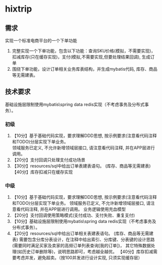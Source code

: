 # hixtrip

## 需求

实现一个标准电商平台的一个下单功能

1. 完整实现一个下单功能，包含以下功能：查询SKU价格(模拟，不需要实现)，扣减库存(只在缓存实现)，支付(模拟,不需要实现,但要处理结果回调), 生成订单
2. 围绕下单功能，设计订单相关业务库表结构，并生成mybatis代码, 库存、商品等无需建表。

## 技术要求
基础设施层限制使用mybatis\spring data redis实现（不考虑事务及分布式事务）。

### 初级
1. 【10分】基于基础代码实现，要求理解DDD思想, 按示例要求(注意看代码注释和TODO)分层实现下单业务。 \
          领域服务已定义, 不允许新增领域层接口, 请注意看代码注释, 并在APP层进行调用。 
2. 【20分】支付回调只处理支付成功场景
3. 【30分】resources/sql中给出订单表建表语句。 (库存、商品等无需建表)
   【40分】库存扣减只在缓存实现

### 中级
1. 【10分】基于基础代码实现，要求理解DDD思想, 按示例要求(注意看代码注释和TODO)分层实现下单业务。 领域服务已定义, 不允许新增领域层接口, 请注意看代码注释, 并在APP层进行调用。 业务逻辑使用充血模型
2. 【20分】支付回调使用策略模式(支付成功、支付失败、重复支付)
3. 【10分】基础设施层限制使用mybatis\spring data redis实现（不考虑事务及分布式事务）。
4. 【20分】resources/sql中给出订单相关表建表语句。 (库存、商品等无需建表)
   需要包含分库分表设计，在注释中给出索引、分库键、分表键的设计思路(需要同时满足买家及卖家的高频订单列表查询[我的订单])，
   其它特殊数据处理(如历史订单删除等)，说明思路即可，考虑越全越优。
   【40分】库存扣减需要考虑并发，避免超卖。（按100并发进行设计实现, 只须实现缓存层）
